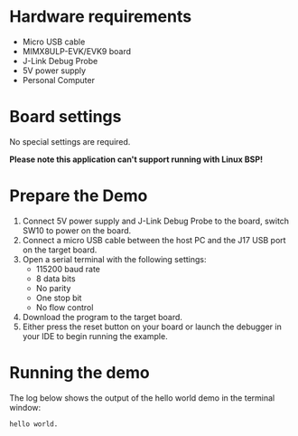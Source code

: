 Hardware requirements
=====================
- Micro USB cable
- MIMX8ULP-EVK/EVK9 board
- J-Link Debug Probe
- 5V power supply
- Personal Computer

Board settings
============
No special settings are required.

**Please note this application can't support running with Linux BSP!**

Prepare the Demo
===============
1.  Connect 5V power supply and J-Link Debug Probe to the board, switch SW10 to power on the board.
2.  Connect a micro USB cable between the host PC and the J17 USB port on the target board.
3.  Open a serial terminal with the following settings:
    - 115200 baud rate
    - 8 data bits
    - No parity
    - One stop bit
    - No flow control
4.  Download the program to the target board.
5.  Either press the reset button on your board or launch the debugger in your IDE to begin running the example.

Running the demo
================
The log below shows the output of the hello world demo in the terminal window:
~~~~~~~~~~~~~~~~~~~~~~~~~~~~~~~~~~~
hello world.
~~~~~~~~~~~~~~~~~~~~~~~~~~~~~~~~~~~
